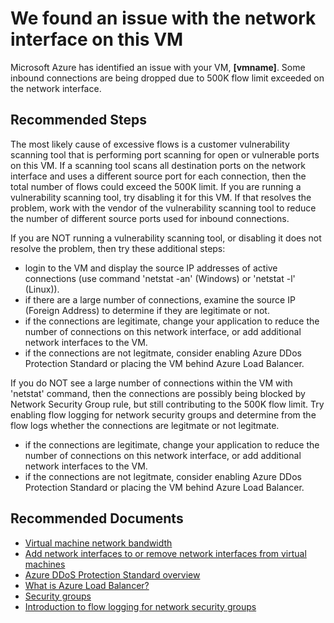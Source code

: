 <properties
pageTitle="Inbound Flow Limit Exceeded"
description="VM network interface is dropping some inbound connections due to the number of flows exceeding the 500K flow limit"
infoBubbleText="Issues with VM network interface were detected. See details on the right."
service="microsoft.network"
resource="virtualmachines"
authors="dbrumley"
ms.author="dbrumley"
displayOrder=""
articleId="HealthModelFlowLimitInbound"
diagnosticScenario="VmNetworkHealthInsights"
selfHelpType="diagnostics"
supportTopicIds=""
resourceTags=""
productPesIds=""
cloudEnvironments="Public"
/>

# We found an issue with the network interface on this VM
<!--issueDescription-->
Microsoft Azure has identified an issue with your VM, **<!--$vmname-->[vmname]<!--/$vmname-->**.  Some inbound connections are being dropped due to 500K flow limit exceeded on the network interface.
<!--/issueDescription-->

## **Recommended Steps**

The most likely cause of excessive flows is a customer vulnerability scanning tool that is performing port scanning for open or vulnerable ports on this VM.  If a scanning tool scans all destination ports on the network interface and uses a different source port for each connection, then the total number of flows could exceed the 500K limit.
If you are running a vulnerability scanning tool, try disabling it for this VM.  If that resolves the problem, work with the vendor of the vulnerability scanning tool to reduce the number of different source ports used for inbound connections. 

If you are NOT running a vulnerability scanning tool, or disabling it does not resolve the problem, then try these additional steps:

* login to the VM and display the source IP addresses of active connections (use command 'netstat -an' (Windows) or 'netstat -l' (Linux)).
* if there are a large number of connections, examine the source IP (Foreign Address) to determine if they are legitimate or not.
* if the connections are legitimate, change your application to reduce the number of connections on this network interface, or add additional network interfaces to the VM.
* if the connections are not legitmate, consider enabling Azure DDos Protection Standard or placing the VM behind Azure Load Balancer.

If you do NOT see a large number of connections within the VM with 'netstat' command, then the connections are possibly being blocked by Network Security Group rule, but still contributing to the 500K flow limit.  Try enabling flow logging for network security groups and determine from the flow logs whether the connections are legitmate or not legitmate.  

* if the connections are legitimate, change your application to reduce the number of connections on this network interface, or add additional network interfaces to the VM.
* if the connections are not legitmate, consider enabling Azure DDos Protection Standard or placing the VM behind Azure Load Balancer.



## **Recommended Documents**

* [Virtual machine network bandwidth](https://docs.microsoft.com/azure/virtual-network/virtual-machine-network-throughput)
* [Add network interfaces to or remove network interfaces from virtual machines](https://docs.microsoft.com/azure/virtual-network/virtual-network-network-interface-vm)
* [Azure DDoS Protection Standard overview](https://docs.microsoft.com/azure/virtual-network/ddos-protection-overview)
* [What is Azure Load Balancer?](https://docs.microsoft.com/azure/load-balancer/load-balancer-overview)
* [Security groups](https://docs.microsoft.com/azure/virtual-network/security-overview)
* [Introduction to flow logging for network security groups](https://docs.microsoft.com/azure/network-watcher/network-watcher-nsg-flow-logging-overview)
